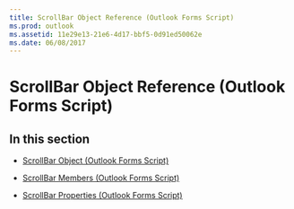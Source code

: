 ```yaml
---
title: ScrollBar Object Reference (Outlook Forms Script)
ms.prod: outlook
ms.assetid: 11e29e13-21e6-4d17-bbf5-0d91ed50062e
ms.date: 06/08/2017
---
```



# ScrollBar Object Reference (Outlook Forms Script)

## In this section


-  [ScrollBar Object (Outlook Forms Script)](scrollbar-object-outlook-forms-script.md)
    
-  [ScrollBar Members (Outlook Forms Script)](scrollbar-members-outlook-forms-script.md)
    
-  [ScrollBar Properties (Outlook Forms Script)](scrollbar-properties-outlook-forms-script.md)
    

